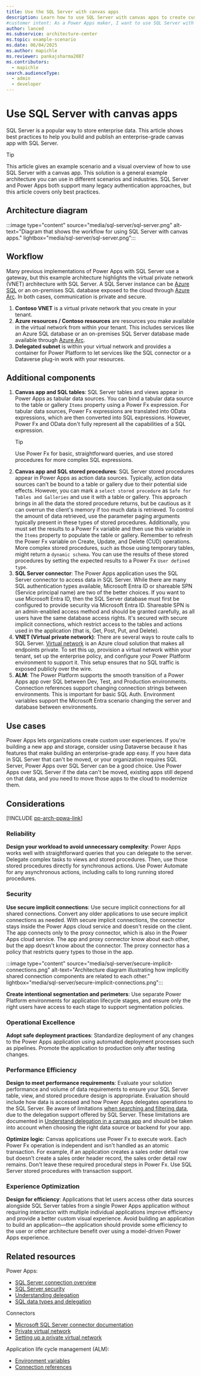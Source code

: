 ```yaml
---  
title: Use the SQL Server with canvas apps  
description: Learn how to use SQL Server with canvas apps to create custom user experiences and integrate multiple data sources seamlessly.  
#customer intent: As a Power Apps maker, I want to use SQL Server with canvas apps so that I can create custom user experiences and integrate multiple data sources seamlessly.  
author: lanced  
ms.subservice: architecture-center  
ms.topic: example-scenario  
ms.date: 06/04/2025
ms.author: mapichle
ms.reviewer: pankajsharma2087  
ms.contributors:  
  - mapichle
search.audienceType:  
  - admin  
  - developer
---  
```


# Use SQL Server with canvas apps

SQL Server is a popular way to store enterprise data. This article shows best practices to help you build and publish an enterprise-grade canvas app with SQL Server.

> [!TIP]
> This article gives an example scenario and a visual overview of how to use SQL Server with a canvas app. This solution is a general example architecture you can use in different scenarios and industries. SQL Server and Power Apps both support many legacy authentication approaches, but this article covers only best practices.  

## Architecture diagram

:::image type="content" source="media/sql-server/sql-server.png" alt-text="Diagram that shows the workflow for using SQL Server with canvas apps." lightbox="media/sql-server/sql-server.png":::  

## Workflow

Many previous implementations of Power Apps with SQL Server use a gateway, but this example architecture highlights the virtual private network (VNET) architecture with SQL Server. A SQL Server instance can be [Azure SQL](/azure/azure-sql/) or an on-premises SQL database exposed to the cloud through [Azure Arc](/sql/sql-server/azure-arc/overview). In both cases, communication is private and secure.

1. **Contoso VNET** is a virtual private network that you create in your tenant.
1. **Azure resources / Contoso resources** are resources you make available in the virtual network from within your tenant. This includes services like an Azure SQL database or an on-premises SQL Server database made available through [Azure Arc](/sql/sql-server/azure-arc/overview).
1. **Delegated subnet** is within your virtual network and provides a container for Power Platform to let services like the SQL connector or a Dataverse plug-in work with your resources.

## Additional components

1. **Canvas app and SQL tables**: SQL Server tables and views appear in Power Apps as tabular data sources. You can bind a tabular data source to the table or gallery `Items` property using a Power Fx expression. For tabular data sources, Power Fx expressions are translated into OData expressions, which are then converted into SQL expressions. However, Power Fx and OData don't fully represent all the capabilities of a SQL expression.
   > [!TIP]
   > Use Power Fx for basic, straightforward queries, and use stored procedures for more complex SQL expressions.
1. **Canvas app and SQL stored procedures**: SQL Server stored procedures appear in Power Apps as action data sources. Typically, action data sources can't be bound to a table or gallery due to their potential side effects. However, you can mark a `select stored procedure` as `Safe for Tables and Galleries` and use it with a table or gallery. This approach brings in all the data the stored procedure returns, but be cautious as it can overrun the client's memory if too much data is retrieved. To control the amount of data retrieved, use the parameter paging arguments typically present in these types of stored procedures. Additionally, you must set the results to a Power Fx variable and then use this variable in the `Items` property to populate the table or gallery. Remember to refresh the Power Fx variable on Create, Update, and Delete (CUD) operations. More complex stored procedures, such as those using temporary tables, might return a `dynamic schema`. You can use the results of these stored procedures by setting the expected results to a Power Fx `User defined type`.
1. **SQL Server connector**: The Power Apps application uses the SQL Server connector to access data in SQL Server. While there are many SQL authentication types available, Microsoft Entra ID or shareable SPN (Service principal name) are two of the better choices. If you want to use Microsoft Entra ID, then the SQL Server database must first be configured to provide security via Microsoft Entra ID. Shareable SPN is an admin-enabled access method and should be granted carefully, as all users have the same database access rights. It's secured with secure implicit connections, which restrict access to the tables and actions used in the application (that is, Get, Post, Put, and Delete).
1. **VNET (Virtual private network)**:  There are several ways to route calls to SQL Server. [Virtual network](/power-platform/admin/vnet-support-overview) is an Azure cloud solution that makes all endpoints private. To set this up, provision a virtual network within your tenant, set up the enterprise policy, and configure your Power Platform environment to support it. This setup ensures that no SQL traffic is exposed publicly over the wire.
1. **ALM**: The Power Platform supports the smooth transition of a Power Apps app over SQL between Dev, Test, and Production environments. Connection references support changing connection strings between environments. This is important for basic SQL Auth. Environment variables support the Microsoft Entra scenario changing the server and database between environments. 


## Use cases  

Power Apps lets organizations create custom user experiences. If you're building a new app and storage, consider using Dataverse because it has features that make building an enterprise-grade app easy. If you have data in SQL Server that can't be moved, or your organization requires SQL Server, Power Apps over SQL Server can be a good choice. Use Power Apps over SQL Server if the data can't be moved, existing apps still depend on that data, and you need to move those apps to the cloud to modernize them.  

## Considerations  

[!INCLUDE [pp-arch-ppwa-link](../../includes/pp-arch-ppwa-link.md)]

### Reliability

**Design your workload to avoid unnecessary complexity**: Power Apps works well with straightforward queries that you can delegate to the server. Delegate complex tasks to views and stored procedures. Then, use those stored procedures directly for synchronous actions. Use Power Automate for any asynchronous actions, including calls to long running stored procedures. 

### Security

**Use secure implicit connections**: Use secure implicit connections for all shared connections. Convert any older applications to use secure implicit connections as needed. With secure implicit connections, the connector stays inside the Power Apps cloud service and doesn't reside on the client. The app connects only to the proxy connector, which is also in the Power Apps cloud service. The app and proxy connector know about each other, but the app doesn't know about the connector. The proxy connector has a policy that restricts query types to those in the app. 

:::image type="content" source="media/sql-server/secure-implicit-connections.png" alt-text="Architecture diagram illustrating how implicitly shared connection components are related to each other." lightbox="media/sql-server/secure-implicit-connections.png":::  

**Create intentional segmentation and perimeters**: Use separate Power Platform environments for application lifecycle stages, and ensure only the right users have access to each stage to support segmentation policies.

### Operational Excellence  

**Adopt safe deployment practices**: Standardize deployment of any changes to the Power Apps application using automated deployment processes such as pipelines. Promote the application to production only after testing changes.  

### Performance Efficiency  

**Design to meet performance requirements**: Evaluate your solution performance and volume of data requirements to ensure your SQL Server table, view, and stored procedure design is appropriate. Evaluation should include how data is accessed and how Power Apps delegates operations to the SQL Server. Be aware of limitations [when searching and filtering data](/power-apps/maker/canvas-apps/connections/sql-connection-overview#power-apps-functions-and-operations-delegable-to-sql-server), due to the delegation support offered by SQL Server. These limitations are documented in  [Understand delegation in a canvas app](/powerapps/maker/canvas-apps/delegation-overview) and should be taken into account when choosing the right data source or backend for your app.  

**Optimize logic**: Canvas applications use Power Fx to execute work. Each Power Fx operation is independent and isn't handled as an atomic transaction. For example, if an application creates a sales order detail row but doesn't create a sales order header record, the sales order detail row remains. Don't leave these required procedural steps in Power Fx. Use SQL Server stored procedures with transaction support.
 
### Experience Optimization  

**Design for efficiency**: Applications that let users access other data sources alongside SQL Server tables from a single Power Apps application without requiring interaction with multiple individual applications improve efficiency and provide a better custom visual experience. Avoid building an application to build an application&mdash;the application should provide some efficiency to the user or other architecture benefit over using a model-driven Power Apps experience. 

## Related resources  

Power Apps:

- [SQL Server connection overview](/power-apps/maker/canvas-apps/connections/sql-connection-overview)  
- [SQL Server security](/power-apps/maker/canvas-apps//connections/sql-server-security)  
- [Understanding delegation](/power-apps/maker/canvas-apps/delegation-overview)  
- [SQL data types and delegation](/power-apps/maker/canvas-apps/connections/sql-connection-overview#power-apps-functions-and-operations-delegable-to-sql-server)  

Connectors

- [Microsoft SQL Server connector documentation](/connectors/sql/)  
- [Private virtual network](/power-platform/admin/vnet-support-overview)
- [Setting up a private virtual network](/power-platform/admin/vnet-support-setup-configure)

Application life cycle management (ALM): 

- [Environment variables](/power-apps/maker/data-platform/environmentvariables#sql-server)  
- [Connection references](/power-apps/maker/data-platform/create-connection-reference)
